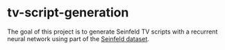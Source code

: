 # tv-script-generation
The goal of this project is to generate Seinfeld TV scripts with a recurrent neural network using part of the [Seinfeld dataset](https://www.kaggle.com/thec03u5/seinfeld-chronicles#scripts.csv).
